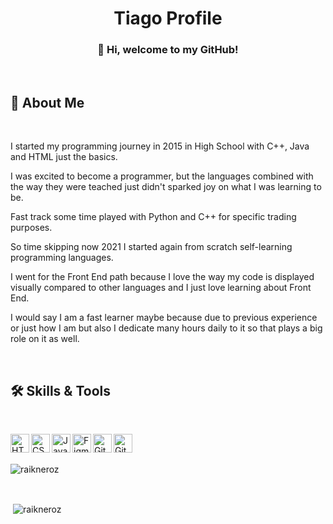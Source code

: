 <h1 align="center">Tiago Profile</h1>

<h3 align="center">👋 Hi, welcome to my GitHub!</h3>

<br>

<h2>🚀 About Me</h2>

<br>

I started my programming journey in 2015 in High School with C++, Java and HTML just the basics.

I was excited to become a programmer, but the languages combined with the way they were teached just
didn't sparked joy on what I was learning to be.

Fast track some time played with Python and C++ for specific trading purposes.

So time skipping now 2021 I started again from scratch self-learning programming languages.

I went for the Front End path because I love the way my code is displayed visually compared to other languages and I just love learning about Front End.

I would say I am a fast learner maybe because due to previous experience or just how I am but also I dedicate many hours daily to it so that plays a big role on it as well.

<br>

<h2>🛠 Skills & Tools</h2>

<br>

<a href="https://ibb.co/tQj4s7m"><img src="https://i.ibb.co/tQj4s7m/HTML5.png" alt="HTML5" align="left" width="30px" border="0"></a>
<a href="https://ibb.co/L6WZDWQ"><img src="https://i.ibb.co/L6WZDWQ/CSS3.png" alt="CSS3" alt="HTML5" align="left" width="30px" border="0"></a>
<a href="https://ibb.co/tK2Yj2X"><img src="https://i.ibb.co/tK2Yj2X/Java-Script-ES6.png" alt="Java-Script-ES6" align="left" width="30px" border="0"></a>
<a href="https://ibb.co/MRdsqbZ"><img src="https://i.ibb.co/MRdsqbZ/Figma.png" alt="Figma" align="left" width="30px" border="0"></a>
<a href="https://ibb.co/DDdTsJj"><img src="https://i.ibb.co/DDdTsJj/GitHub.png" alt="GitHub" align="left" width="30px" border="0"></a>
<a href="https://ibb.co/WVfQKcK"><img src="https://i.ibb.co/WVfQKcK/Git.png" alt="Git" align="left" width="30px" border="0"></a>

<br>
<br>

<p align="left"> <img src="https://komarev.com/ghpvc/?username=raikneroz&label=Profile%20views&color=0e75b6&style=flat" alt="raikneroz" /> </p>

<br>

<p>&nbsp;<img align="center" src="https://github-readme-stats.vercel.app/api?username=raikneroz&show_icons=true&locale=en" alt="raikneroz" /></p>

